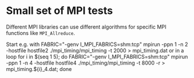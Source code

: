 # Small set of MPI tests
Different MPI libraries can use different algorithms for specific MPI functions like `MPI_Allreduce`.

Start e.g. with
  FABRIC="-genv I_MPI_FABRICS=shm:tcp" mpirun -ppn 1 -n 2 -hostfile hostfile2 ./mpi_timing/mpi_timing -t 2000 > mpi_timing.dat
or in a loop
  for i in $(seq 1 5); do FABRIC="-genv I_MPI_FABRICS=shm:tcp" mpirun -ppn 1 -n 4 -hostfile hostfile4 ./mpi_timing/mpi_timing -t 8000 -r > mpi_timing.${i}_4.dat; done

